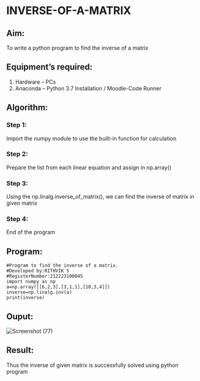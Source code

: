 # INVERSE-OF-A-MATRIX
## Aim:
To write a python program to find the inverse of a matrix
## Equipment’s required:
1. 	Hardware – PCs
2. 	Anaconda – Python 3.7 Installation / Moodle-Code Runner
## Algorithm:
### Step 1:
Import the numpy module to use the built-in function for calculation
### Step 2:
Prepare the list from each linear equation and assign in np.array()
### Step 3:
Using the np.linalg.inverse_of_matrix(), we can find the inverse of matrix in given matrix
### Step 4:
End of the program

## Program:
```
#Program to find the inverse of a matrix.
#Developed by:RITHVIK S
#RegisterNumber:212223100045
import numpy as np
a=np.array([[6,2,3],[3,1,1],[10,3,4]])
inverse=np.linalg.inv(a)
print(inverse)
```
## Ouput:
![Screenshot (77)](https://github.com/Rithviknathan/INVERSE-OF-A-MATRIX/assets/148410509/53e87591-958a-46e1-90f0-c5779383cca8)


## Result:
Thus the inverse of given matrix is successfully solved using python program


